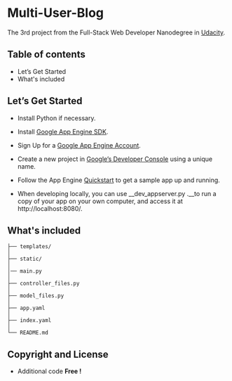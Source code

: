 # Multi-User-Blog

The 3rd project from the Full-Stack Web Developer Nanodegree in
[Udacity](https://www.udacity.com/nanodegree).


## Table of contents

- Let’s Get Started
- What's included

## Let’s Get Started
- Install Python if necessary.
- Install [Google App Engine SDK](https://cloud.google.com/appengine/downloads#Google_App_Engine_SDK_for_Python).
- Sign Up for a [Google App Engine Account](https://console.cloud.google.com/appengine/).
- Create a new project in [Google’s Developer Console](https://console.cloud.google.com/) using a unique name.
- Follow the App Engine [Quickstart](https://cloud.google.com/appengine/docs/python/quickstart) to get a sample app up and running.

- When developing locally, you can use __dev_appserver.py .__to run a copy of your app on your own computer, and access it at http://localhost:8080/.

## What's included

```
├── templates/
│
├── static/
│
│── main.py
│
├── controller_files.py
│
├── model_files.py
│
├── app.yaml
│
├── index.yaml
│
└── README.md
```
## Copyright and License

- Additional code **Free !**